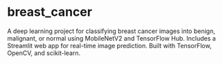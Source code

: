 # breast_cancer
A deep learning project for classifying breast cancer images into benign, malignant, or normal using MobileNetV2 and TensorFlow Hub. Includes a Streamlit web app for real-time image prediction. Built with TensorFlow, OpenCV, and scikit-learn.
